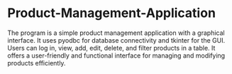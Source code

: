 # Product-Management-Application
The program is a simple product management application with a graphical interface. It uses pyodbc for database connectivity and tkinter for the GUI. Users can log in, view, add, edit, delete, and filter products in a table. It offers a user-friendly and functional interface for managing and modifying products efficiently.
